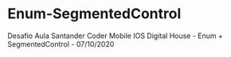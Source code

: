# Enum-SegmentedControl
Desafio Aula Santander Coder Mobile IOS Digital House - Enum + SegmentedControl - 07/10/2020
